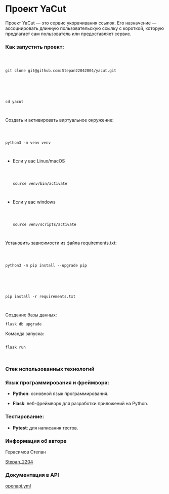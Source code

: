 # Проект YaCut  

 

  

 

Проект YaCut — это сервис укорачивания ссылок. Его назначение — ассоциировать длинную пользовательскую ссылку с короткой, которую предлагает сам пользователь или предоставляет сервис.   

 

  

 

### Как запустить проект:  

 

```  

 

git clone git@github.com:Stepan22042004/yacut.git  

 

```  

 

  

 

```  

 

cd yacut  

 

```  

 

  

 

Cоздать и активировать виртуальное окружение:  

 

  

 

```  

 

python3 -m venv venv  

 

```  

 

  

 

* Если у вас Linux/macOS  

 

  

 

    ```  

 

    source venv/bin/activate  

 

    ```  

 

  

 

* Если у вас windows  

 

  

 

    ```  

 

    source venv/scripts/activate  

 

    ```  

 

  

 

Установить зависимости из файла requirements.txt:  

 

  

 

```  

 

python3 -m pip install --upgrade pip  

 

```  

 

  

 

```  

 

pip install -r requirements.txt  

 

```  

 

Создание базы данных:  

 

  

 

 

```  
flask db upgrade 

```  

Команда запуска:  

```  

flask run  

 

```  

 

  

 

### Стек использованных технологий  

 

### Язык программирования и фреймворк:  

 

- **Python**: основной язык программирования. 

- **Flask**: веб-фреймворк для разработки приложений на Python. 

 

### Тестирование:  

 

- **Pytest**: для написания тестов.  

 

 

### Информация об авторе  

 

Герасимов Степан  

[Stepan_2204](https://t.me/Stepan_2204)

 

### Документация в API 

[openapi.yml](https://github.com/Stepan22042004/yacut/blob/3673b0b5ca2e324de12217fb35133158bf523eaa/openapi.yml) 